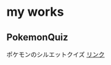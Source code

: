 # my works
## PokemonQuiz
ポケモンのシルエットクイズ
[リンク](	http://aso2001017.babyblue.jp/pokemonQuiz/Top/Top1.html)
